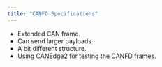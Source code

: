 ```yaml
---
title: "CANFD Specifications"
---
```


- Extended CAN frame. 
- Can send larger payloads.
- A bit different structure.
- Using CANEdge2 for testing the CANFD frames.
